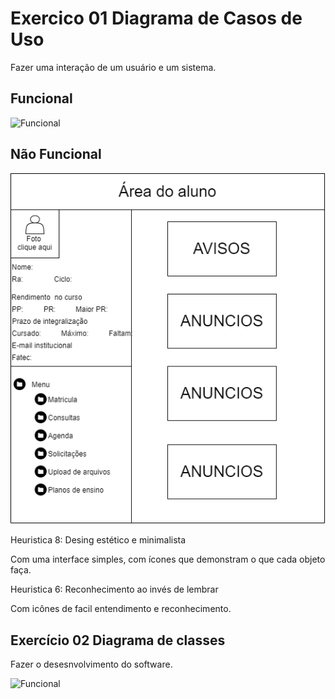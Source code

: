 # Exercico 01 Diagrama de Casos de Uso

Fazer uma interação de um usuário e um sistema.

## Funcional

![Funcional](https://github.com/Gabriel-Coutinho0/BERTOTI/blob/main/Engenharia%201/Exerc%C3%ADcio%201.drawio.png?raw=true)

## Não Funcional

![Não funcional](https://github.com/Gabriel-Coutinho0/BERTOTI/blob/main/Engenharia%201/Untitled%20Diagram.drawio.png?raw=true)

Heuristica 8: Desing estético e minimalista

Com uma interface simples, com ícones que demonstram o que cada objeto faça.

Heuristica 6: Reconhecimento ao invés de lembrar

Com icônes de facil entendimento e reconhecimento.

## Exercício 02 Diagrama de classes 

Fazer o desesnvolvimento do software.

![Funcional](https://github.com/Gabriel-Coutinho0/BERTOTI/blob/main/Engenharia%201/exerc%C3%ADcio%202.drawio.png?raw=true)
